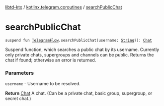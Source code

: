 [libtd-ktx](../index.md) / [kotlinx.telegram.coroutines](index.md) / [searchPublicChat](./search-public-chat.md)

# searchPublicChat

`suspend fun `[`TelegramFlow`](../kotlinx.telegram.core/-telegram-flow/index.md)`.searchPublicChat(username: `[`String`](https://kotlinlang.org/api/latest/jvm/stdlib/kotlin/-string/index.html)`?): `[`Chat`](https://tdlibx.github.io/td/docs/org/drinkless/td/libcore/telegram/TdApi.Chat.html)

Suspend function, which searches a public chat by its username. Currently only private chats,
supergroups and channels can be public. Returns the chat if found; otherwise an error is returned.

### Parameters

`username` - Username to be resolved.

**Return**
[Chat](https://tdlibx.github.io/td/docs/org/drinkless/td/libcore/telegram/TdApi.Chat.html) A chat. (Can be a private chat, basic group, supergroup, or secret chat.)

